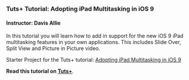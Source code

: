 ### Tuts+ Tutorial: Adopting iPad Multitasking in iOS 9

#### Instructor: Davis Allie

In this tutorial you will learn how to add in support for the new iOS 9 iPad multitasking features in your own applications. This includes Slide Over, Split View and Picture in Picture video.

Starter Project for the Tuts+ tutorial: [Adopting iPad Multitasking in iOS 9](http://code.tutsplus.com/tutorials/adopting-ipad-multitasking-in-ios-9--cms-25151)

**Read this tutorial on [Tuts+](https://code.tutsplus.com)**.
